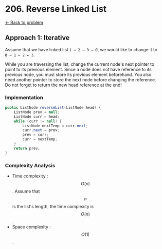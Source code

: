 # 206. Reverse Linked List 
[&larr;&nbsp;Back to problem](./README.md)

## Approach 1: Iterative

Assume that we have linked list `1 → 2 → 3 → Ø`, we would like to change it to `Ø ← 1 ← 2 ← 3`.

While you are traversing the list, change the current node's next pointer to point to its previous element. Since a node does not have reference to its previous node, you must store its previous element beforehand. You also need another pointer to store the next node before changing the reference. Do not forget to return the new head reference at the end!

### Implementation

```Java
public ListNode reverseList(ListNode head) {
    ListNode prev = null;
    ListNode curr = head;
    while (curr != null) {
        ListNode nextTemp = curr.next;
        curr.next = prev;
        prev = curr;
        curr = nextTemp;
    }
    return prev;
}
```

### Complexity Analysis

* Time complexity : $${O}(n)$$. Assume that $$n$$ is the list's length, the time complexity is $${O}(n)$$.
* Space complexity : $${O}(1)$$.

